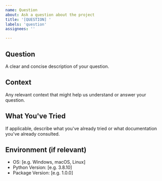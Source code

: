 ```yaml
---
name: Question
about: Ask a question about the project
title: '[QUESTION] '
labels: 'question'
assignees: ''

---
```


## Question
A clear and concise description of your question.

## Context
Any relevant context that might help us understand or answer your question.

## What You've Tried
If applicable, describe what you've already tried or what documentation you've already consulted.

## Environment (if relevant)
 - OS: [e.g. Windows, macOS, Linux]
 - Python Version: [e.g. 3.8.10]
 - Package Version: [e.g. 1.0.0]
